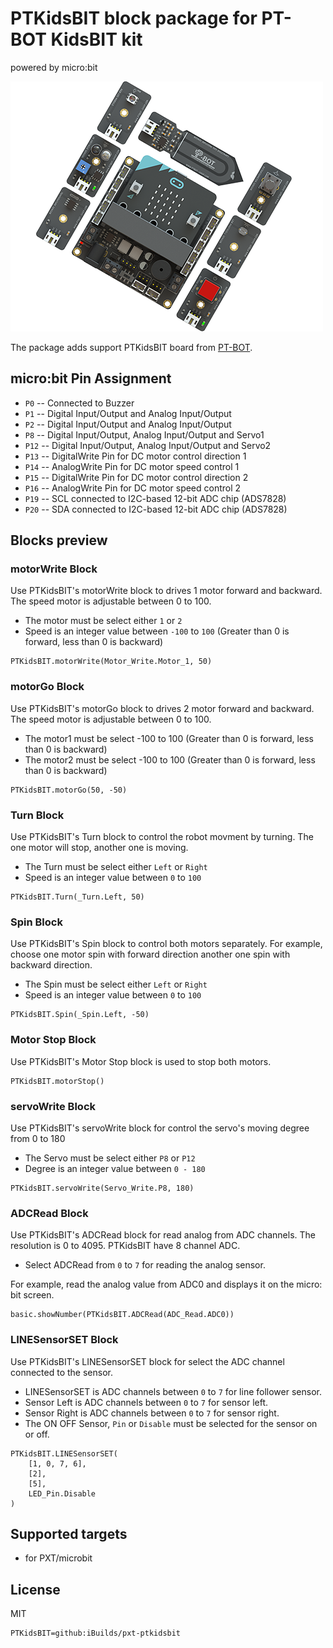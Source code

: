 # PTKidsBIT block package for PT-BOT KidsBIT kit

powered by micro:bit

![PTKidsBIT](https://raw.githubusercontent.com/iBuilds/pxt-PTKidsBIT/master/big_icon.png)

The package adds support PTKidsBIT board from [PT-BOT](https://web.facebook.com/LPRobotics).

## micro:bit Pin Assignment

* ``P0``  -- Connected to Buzzer
* ``P1``  -- Digital Input/Output and Analog Input/Output
* ``P2``  -- Digital Input/Output and Analog Input/Output
* ``P8``  -- Digital Input/Output, Analog Input/Output and Servo1
* ``P12`` -- Digital Input/Output, Analog Input/Output and Servo2
* ``P13`` -- DigitalWrite Pin for DC motor control direction 1
* ``P14`` -- AnalogWrite Pin for DC motor speed control 1
* ``P15`` -- DigitalWrite Pin for DC motor control direction 2
* ``P16`` -- AnalogWrite Pin for DC motor speed control 2
* ``P19`` -- SCL connected to I2C-based 12-bit ADC chip (ADS7828)
* ``P20`` -- SDA connected to I2C-based 12-bit ADC chip (ADS7828)

## Blocks preview

### motorWrite Block

Use PTKidsBIT's motorWrite block to drives 1 motor forward and backward. The speed motor is adjustable between 0 to 100.

* The motor must be select either `1` or `2`
* Speed is an integer value between `-100` to `100` (Greater than 0 is forward, less than 0 is backward)

```blocks
PTKidsBIT.motorWrite(Motor_Write.Motor_1, 50)
```

### motorGo Block

Use PTKidsBIT's motorGo block to drives 2 motor forward and backward. The speed motor is adjustable between 0 to 100.

* The motor1 must be select -100 to 100 (Greater than 0 is forward, less than 0 is backward)
* The motor2 must be select -100 to 100 (Greater than 0 is forward, less than 0 is backward)

```blocks
PTKidsBIT.motorGo(50, -50)
```

### Turn Block

Use PTKidsBIT's Turn block to control the robot movment by turning. The one motor will stop, another one is moving.

* The Turn must be select either `Left` or `Right`
* Speed is an integer value between `0` to `100`

```blocks
PTKidsBIT.Turn(_Turn.Left, 50)
```

### Spin Block

Use PTKidsBIT's Spin block to control both motors separately. For example, choose one motor spin with forward direction another one spin with backward direction.

* The Spin must be select either `Left` or `Right`
* Speed is an integer value between `0` to `100`

```blocks
PTKidsBIT.Spin(_Spin.Left, -50)
```

### Motor Stop Block 

Use PTKidsBIT's Motor Stop block is used to stop both motors.

```blocks
PTKidsBIT.motorStop()
```

### servoWrite Block

Use PTKidsBIT's servoWrite block for control the servo's moving degree from 0 to 180

* The Servo must be select either `P8` or `P12`
* Degree is an integer value between `0 - 180`

```blocks
PTKidsBIT.servoWrite(Servo_Write.P8, 180)
```

### ADCRead Block
Use PTKidsBIT's ADCRead block for read analog from ADC channels. The resolution is 0 to 4095. PTKidsBIT have 8 channel ADC.

* Select ADCRead from `0` to `7` for reading the analog sensor.

For example, read the analog value from ADC0 and displays it on the micro: bit screen.

```blocks
basic.showNumber(PTKidsBIT.ADCRead(ADC_Read.ADC0))
```

### LINESensorSET Block
Use PTKidsBIT's LINESensorSET block for select the ADC channel connected to the sensor.

* LINESensorSET is ADC channels between `0` to `7` for line follower sensor.
* Sensor Left is ADC channels between `0` to `7` for sensor left.
* Sensor Right is ADC channels between `0` to `7` for sensor right.
* The ON OFF Sensor, `Pin` or `Disable` must be selected for the sensor on or off.

```blocks
PTKidsBIT.LINESensorSET(
    [1, 0, 7, 6],
    [2],
    [5],
    LED_Pin.Disable
)
```

## Supported targets

* for PXT/microbit

## License

MIT

```package
PTKidsBIT=github:iBuilds/pxt-ptkidsbit
```